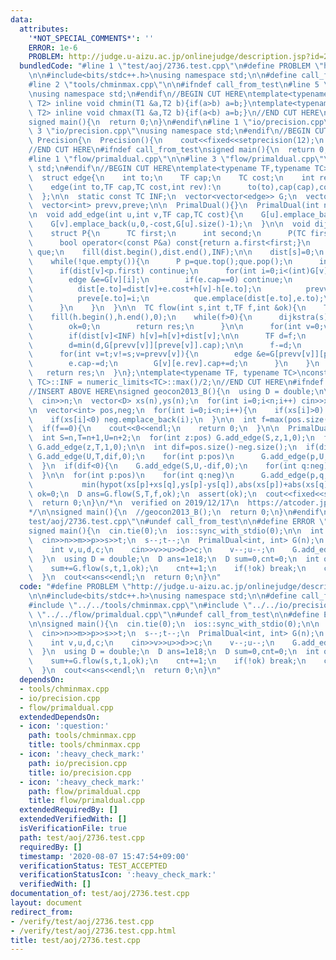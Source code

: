 ```yaml
---
data:
  attributes:
    '*NOT_SPECIAL_COMMENTS*': ''
    ERROR: 1e-6
    PROBLEM: http://judge.u-aizu.ac.jp/onlinejudge/description.jsp?id=2736
  bundledCode: "#line 1 \"test/aoj/2736.test.cpp\"\n#define PROBLEM \"http://judge.u-aizu.ac.jp/onlinejudge/description.jsp?id=2736\"\
    \n\n#include<bits/stdc++.h>\nusing namespace std;\n\n#define call_from_test\n\
    #line 2 \"tools/chminmax.cpp\"\n\n#ifndef call_from_test\n#line 5 \"tools/chminmax.cpp\"\
    \nusing namespace std;\n#endif\n//BEGIN CUT HERE\ntemplate<typename T1,typename\
    \ T2> inline void chmin(T1 &a,T2 b){if(a>b) a=b;}\ntemplate<typename T1,typename\
    \ T2> inline void chmax(T1 &a,T2 b){if(a<b) a=b;}\n//END CUT HERE\n#ifndef call_from_test\n\
    signed main(){\n  return 0;\n}\n#endif\n#line 1 \"io/precision.cpp\"\n\n#line\
    \ 3 \"io/precision.cpp\"\nusing namespace std;\n#endif\n//BEGIN CUT HERE\nstruct\
    \ Precision{\n  Precision(){\n    cout<<fixed<<setprecision(12);\n  }\n}precision_beet;\n\
    //END CUT HERE\n#ifndef call_from_test\nsigned main(){\n  return 0;\n}\n#endif\n\
    #line 1 \"flow/primaldual.cpp\"\n\n#line 3 \"flow/primaldual.cpp\"\nusing namespace\
    \ std;\n#endif\n//BEGIN CUT HERE\ntemplate<typename TF,typename TC>\nstruct PrimalDual{\n\
    \  struct edge{\n    int to;\n    TF cap;\n    TC cost;\n    int rev;\n    edge(){}\n\
    \    edge(int to,TF cap,TC cost,int rev):\n      to(to),cap(cap),cost(cost),rev(rev){}\n\
    \  };\n\n  static const TC INF;\n  vector<vector<edge>> G;\n  vector<TC> h,dist;\n\
    \  vector<int> prevv,preve;\n\n  PrimalDual(){}\n  PrimalDual(int n):G(n),h(n),dist(n),prevv(n),preve(n){}\n\
    \n  void add_edge(int u,int v,TF cap,TC cost){\n    G[u].emplace_back(v,cap,cost,G[v].size());\n\
    \    G[v].emplace_back(u,0,-cost,G[u].size()-1);\n  }\n\n  void dijkstra(int s){\n\
    \    struct P{\n      TC first;\n      int second;\n      P(TC first,int second):first(first),second(second){}\n\
    \      bool operator<(const P&a) const{return a.first<first;}\n    };\n    priority_queue<P>\
    \ que;\n    fill(dist.begin(),dist.end(),INF);\n\n    dist[s]=0;\n    que.emplace(dist[s],s);\n\
    \    while(!que.empty()){\n      P p=que.top();que.pop();\n      int v=p.second;\n\
    \      if(dist[v]<p.first) continue;\n      for(int i=0;i<(int)G[v].size();i++){\n\
    \        edge &e=G[v][i];\n        if(e.cap==0) continue;\n        if(dist[v]+e.cost+h[v]-h[e.to]<dist[e.to]){\n\
    \          dist[e.to]=dist[v]+e.cost+h[v]-h[e.to];\n          prevv[e.to]=v;\n\
    \          preve[e.to]=i;\n          que.emplace(dist[e.to],e.to);\n        }\n\
    \      }\n    }\n  }\n\n  TC flow(int s,int t,TF f,int &ok){\n    TC res=0;\n\
    \    fill(h.begin(),h.end(),0);\n    while(f>0){\n      dijkstra(s);\n      if(dist[t]==INF){\n\
    \        ok=0;\n        return res;\n      }\n\n      for(int v=0;v<(int)h.size();v++)\n\
    \        if(dist[v]<INF) h[v]=h[v]+dist[v];\n\n      TF d=f;\n      for(int v=t;v!=s;v=prevv[v])\n\
    \        d=min(d,G[prevv[v]][preve[v]].cap);\n\n      f-=d;\n      res=res+h[t]*d;\n\
    \      for(int v=t;v!=s;v=prevv[v]){\n        edge &e=G[prevv[v]][preve[v]];\n\
    \        e.cap-=d;\n        G[v][e.rev].cap+=d;\n      }\n    }\n    ok=1;\n \
    \   return res;\n  }\n};\ntemplate<typename TF, typename TC>\nconst TC PrimalDual<TF,\
    \ TC>::INF = numeric_limits<TC>::max()/2;\n//END CUT HERE\n#ifndef call_from_test\n\
    //INSERT ABOVE HERE\nsigned geocon2013_B(){\n  using D = double;\n\n  int n;\n\
    \  cin>>n;\n  vector<D> xs(n),ys(n);\n  for(int i=0;i<n;i++) cin>>xs[i]>>ys[i];\n\
    \n  vector<int> pos,neg;\n  for(int i=0;i<n;i++){\n    if(xs[i]>0) pos.emplace_back(i);\n\
    \    if(xs[i]<0) neg.emplace_back(i);\n  }\n\n  int f=max(pos.size(),neg.size());\n\
    \  if(f==0){\n    cout<<0<<endl;\n    return 0;\n  }\n\n  PrimalDual<int, D> G(n+3);\n\
    \  int S=n,T=n+1,U=n+2;\n  for(int z:pos) G.add_edge(S,z,1,0);\n  for(int z:neg)\
    \ G.add_edge(z,T,1,0);\n\n  int dif=pos.size()-neg.size();\n  if(dif>0){\n   \
    \ G.add_edge(U,T,dif,0);\n    for(int p:pos)\n      G.add_edge(p,U,1,abs(xs[p]));\n\
    \  }\n  if(dif<0){\n    G.add_edge(S,U,-dif,0);\n    for(int q:neg)\n      G.add_edge(U,q,1,abs(xs[q]));\n\
    \  }\n\n  for(int p:pos)\n    for(int q:neg)\n      G.add_edge(p,q,1,\n      \
    \           min(hypot(xs[p]+xs[q],ys[p]-ys[q]),abs(xs[p])+abs(xs[q])));\n\n  int\
    \ ok=0;\n  D ans=G.flow(S,T,f,ok);\n  assert(ok);\n  cout<<fixed<<setprecision(12)<<ans<<endl;\n\
    \  return 0;\n}\n/*\n  verified on 2019/12/17\n  https://atcoder.jp/contests/geocon2013/tasks/geocon2013_b\n\
    */\n\nsigned main(){\n  //geocon2013_B();\n  return 0;\n}\n#endif\n#line 10 \"\
    test/aoj/2736.test.cpp\"\n#undef call_from_test\n\n#define ERROR \"1e-6\"\n\n\
    signed main(){\n  cin.tie(0);\n  ios::sync_with_stdio(0);\n\n  int n,m,p,s,t;\n\
    \  cin>>n>>m>>p>>s>>t;\n  s--;t--;\n  PrimalDual<int, int> G(n);\n  for(int i=0;i<m;i++){\n\
    \    int v,u,d,c;\n    cin>>v>>u>>d>>c;\n    v--;u--;\n    G.add_edge(v,u,c,d);\n\
    \  }\n  using D = double;\n  D ans=1e18;\n  D sum=0,cnt=0;\n  int ok=1;\n  while(1){\n\
    \    sum+=G.flow(s,t,1,ok);\n    cnt+=1;\n    if(!ok) break;\n    chmin(ans,(sum+p)/cnt);\n\
    \  }\n  cout<<ans<<endl;\n  return 0;\n}\n"
  code: "#define PROBLEM \"http://judge.u-aizu.ac.jp/onlinejudge/description.jsp?id=2736\"\
    \n\n#include<bits/stdc++.h>\nusing namespace std;\n\n#define call_from_test\n\
    #include \"../../tools/chminmax.cpp\"\n#include \"../../io/precision.cpp\"\n#include\
    \ \"../../flow/primaldual.cpp\"\n#undef call_from_test\n\n#define ERROR \"1e-6\"\
    \n\nsigned main(){\n  cin.tie(0);\n  ios::sync_with_stdio(0);\n\n  int n,m,p,s,t;\n\
    \  cin>>n>>m>>p>>s>>t;\n  s--;t--;\n  PrimalDual<int, int> G(n);\n  for(int i=0;i<m;i++){\n\
    \    int v,u,d,c;\n    cin>>v>>u>>d>>c;\n    v--;u--;\n    G.add_edge(v,u,c,d);\n\
    \  }\n  using D = double;\n  D ans=1e18;\n  D sum=0,cnt=0;\n  int ok=1;\n  while(1){\n\
    \    sum+=G.flow(s,t,1,ok);\n    cnt+=1;\n    if(!ok) break;\n    chmin(ans,(sum+p)/cnt);\n\
    \  }\n  cout<<ans<<endl;\n  return 0;\n}\n"
  dependsOn:
  - tools/chminmax.cpp
  - io/precision.cpp
  - flow/primaldual.cpp
  extendedDependsOn:
  - icon: ':question:'
    path: tools/chminmax.cpp
    title: tools/chminmax.cpp
  - icon: ':heavy_check_mark:'
    path: io/precision.cpp
    title: io/precision.cpp
  - icon: ':heavy_check_mark:'
    path: flow/primaldual.cpp
    title: flow/primaldual.cpp
  extendedRequiredBy: []
  extendedVerifiedWith: []
  isVerificationFile: true
  path: test/aoj/2736.test.cpp
  requiredBy: []
  timestamp: '2020-08-07 15:47:54+09:00'
  verificationStatus: TEST_ACCEPTED
  verificationStatusIcon: ':heavy_check_mark:'
  verifiedWith: []
documentation_of: test/aoj/2736.test.cpp
layout: document
redirect_from:
- /verify/test/aoj/2736.test.cpp
- /verify/test/aoj/2736.test.cpp.html
title: test/aoj/2736.test.cpp
---
```

